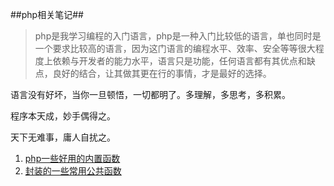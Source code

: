 ##php相关笔记##



> php是我学习编程的入门语言，php是一种入门比较低的语言，单也同时是一个要求比较高的语言，因为这门语言的编程水平、效率、安全等等很大程度上依赖与开发者的能力水平，语言只是功能，任何语言都有其优点和缺点，良好的结合，让其做其更在行的事情，才是最好的选择。

语言没有好坏，当你一旦顿悟，一切都明了。多理解，多思考，多积累。

程序本天成，妙手偶得之。

天下无难事，庸人自扰之。

1. [php一些好用的内置函数](function.md)
2. [封装的一些常用公共函数](public_function.md)